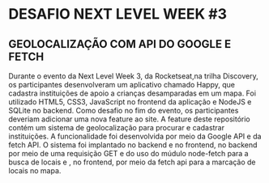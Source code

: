 # DESAFIO NEXT LEVEL WEEK #3
## GEOLOCALIZAÇÃO COM API DO GOOGLE E FETCH

Durante o evento da Next Level Week 3, da Rocketseat,na trilha Discovery, os participantes desenvolveram um aplicativo chamado Happy,
que cadastra instituições de apoio a crianças desamparadas em um mapa. Foi utilizado HTML5, CSS3, JavaScript no frontend da aplicação
e NodeJS e SQLite no backend.
Como desafio no fim do evento, os participantes deveriam adicionar uma nova feature ao site. 
A feature deste repositório contém um sistema de geolocalização para procurar e cadastrar instituições. A funcionalidade foi desenvolvida
por meio da Google API e da fetch API. O sistema foi implantado no backend e no frontend, no backend por meio de uma requisição GET e do 
uso do múdulo node-fetch para a busca de locais e , no frontend, por meio da fetch api para a marcação de locais no mapa.
